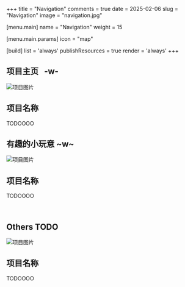 +++
title = "Navigation"
comments = true
date = 2025-02-06
slug = "Navigation"
image = "navigation.jpg"

[menu.main]
name = "Navigation"
weight = 15

[menu.main.params]
icon = "map"

[build]
list = 'always'
publishResources = true
render = 'always'
+++


## 项目主页 &nbsp; -w-

<div class="menav-navp-card">
  <img src="your-project-image.jpg" alt="项目图片">
  <h2>项目名称</h2>
  <p>TODOOOO</p>
</div>


## 有趣的小玩意 \~w\~

<div class="menav-navp-card">
  <img src="your-project-image.jpg" alt="项目图片">
  <h2>项目名称</h2>
  <p>TODOOOO</p>
</div>
<br/>

## Others TODO

<div class="menav-navp-card">
  <img src="your-project-image.jpg" alt="项目图片">
  <h2>项目名称</h2>
  <p>TODOOOO</p>
</div>
